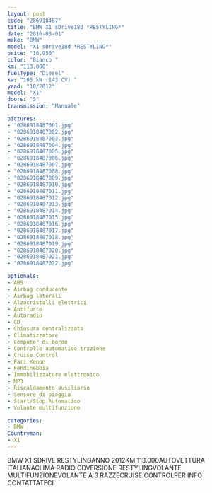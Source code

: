 ```yaml
---
layout: post
code: "286918487"
title: "BMW X1 sDrive18d *RESTYLING*"
date: "2016-03-01"
make: "BMW"
model: "X1 sDrive18d *RESTYLING*"
price: "16.950"
color: "Bianco "
km: "113.000"
fuelType: "Diesel"
kw: "105 kW (143 CV) "
yead: "10/2012"
model: "X1"
doors: "5"
transmission: "Manuale"

pictures:
- "0286918487001.jpg"
- "0286918487002.jpg"
- "0286918487003.jpg"
- "0286918487004.jpg"
- "0286918487005.jpg"
- "0286918487006.jpg"
- "0286918487007.jpg"
- "0286918487008.jpg"
- "0286918487009.jpg"
- "0286918487010.jpg"
- "0286918487011.jpg"
- "0286918487012.jpg"
- "0286918487013.jpg"
- "0286918487014.jpg"
- "0286918487015.jpg"
- "0286918487016.jpg"
- "0286918487017.jpg"
- "0286918487018.jpg"
- "0286918487019.jpg"
- "0286918487020.jpg"
- "0286918487021.jpg"
- "0286918487022.jpg"

optionals:
- ABS
- Airbag conducente
- Airbag laterali
- Alzacristalli elettrici
- Antifurto
- Autoradio
- CD
- Chiusura centralizzata
- Climatizzatore
- Computer di bordo
- Controllo automatico trazione
- Cruise Control
- Fari Xenon
- Fendinebbia
- Immobilizzatore elettronico
- MP3
- Riscaldamento ausiliario
- Sensore di pioggia
- Start/Stop Automatico
- Volante multifunzione

categories:
- BMW
Countryman:
- X1
---
```

BMW X1 SDRIVE RESTYLINGANNO 2012KM 113.000AUTOVETTURA ITALIANACLIMA RADIO CDVERSIONE RESTYLINGVOLANTE MULTIFUNZIONEVOLANTE A 3 RAZZECRUISE CONTROLPER INFO CONTATTATECI